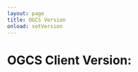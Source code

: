 ```yaml
---
layout: page
title: OGCS Version
onload: setVersion
---
```

<h1>OGCS Client Version: <span id="version"></span></h1>

<script>
  function setVersion() {
    var params = {};
    
    if (location.search) {
      var parts = location.search.substring(1).split('&');

      for (var i = 0; i < parts.length; i++) {
          var nv = parts[i].split('=');
          if (!nv[0]) continue;
          params[nv[0]] = nv[1] || true;
      }
    }
    var version = params.version;

    document.getElementById("version").innerHTML = version;
    gtag('event', 'version', {'event_category': "ogcs", 'event_label': version});
  }
</script>
